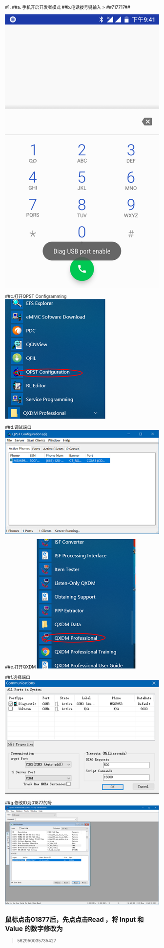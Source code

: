 #1.
##a. 手机开启开发者模式
##b.电话拨号键输入 
     > *#*#717717#*#*

![](https://raw.githubusercontent.com/wonderil/Xiaomi-A1-CDMA-gsm-support/master/image/Screenshot_20180501-214139.png)

##c.打开QPST Configramming
![](https://raw.githubusercontent.com/wonderil/Xiaomi-A1-CDMA-gsm-support/master/image/Snipaste_2018-05-01_13-44-27.png)

##d.调试端口
![](https://raw.githubusercontent.com/wonderil/Xiaomi-A1-CDMA-gsm-support/master/image/Snipaste_2018-05-01_13-45-26.png)

##e.打开QXDM
![](https://raw.githubusercontent.com/wonderil/Xiaomi-A1-CDMA-gsm-support/master/image/Snipaste_2018-05-01_13-47-34.png)

##f.选择端口
![](https://raw.githubusercontent.com/wonderil/Xiaomi-A1-CDMA-gsm-support/master/image/Snipaste_2018-05-01_13-48-33.png)

##g.修改ID为01877的号
![](https://raw.githubusercontent.com/wonderil/Xiaomi-A1-CDMA-gsm-support/master/image/Snipaste_2018-05-01_13-50-33.png)

## 鼠标点击01877后，先点点击Read  ，将 Input 和 Value 的数字修改为

> 562950035735427